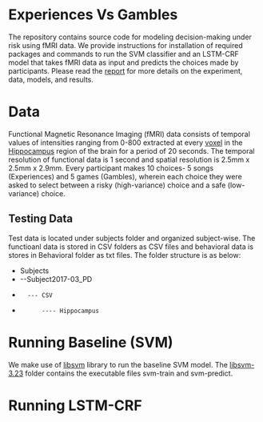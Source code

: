 
Experiences Vs Gambles
=====
The repository contains source code for modeling decision-making under risk using fMRI data.  We provide instructions for 
installation of required packages and commands to run the SVM classifier and an LSTM-CRF model that takes fMRI data as input
and predicts the choices made by participants. Please read the [report](https://github.com/chinmaib/CSC585/blob/master/report.pdf) 
for more details on the experiment, data, models, and results.

# Data
Functional Magnetic Resonance Imaging (fMRI) data consists of temporal values of intensities ranging from 0-800
extracted at every [voxel](https://en.wikipedia.org/wiki/Voxel) in the [Hippocampus](https://en.wikipedia.org/wiki/Hippocampus) region of the brain for a period of 20 seconds. The temporal resolution of
functional data is 1 second and spatial resolution is 2.5mm x 2.5mm x 2.9mm.
Every participant makes 10 choices- 5 songs (Experiences) and 5 games (Gambles), wherein each choice they 
were asked to select between a risky (high-variance) choice and a safe (low-variance) choice.

## Testing Data
Test data is located under subjects folder and organized subject-wise. The functioanl data is stored in CSV
folders as CSV files and behavioral data is stores in Behavioral folder as txt files. The folder structure is as below:

+ Subjects
+   --Subject2017-03_PD
+       --- CSV                 
+           ---- Hippocampus

# Running Baseline (SVM)
We make use of [libsvm](https://www.csie.ntu.edu.tw/~cjlin/libsvm/) library to run the baseline SVM model. 
The [libsvm-3.23](https://github.com/chinmaib/CSC585/tree/master/libsvm-3.23) folder contains the executable
files svm-train and svm-predict. 



# Running LSTM-CRF
